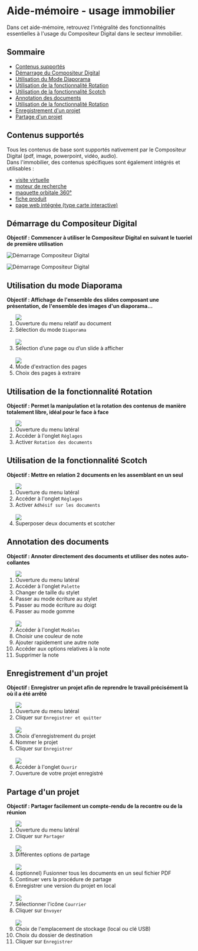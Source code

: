 # Aide-mémoire - usage immobilier

Dans cet aide-mémoire, retrouvez l'intégralité des fonctionnalités essentielles à l'usage du Compositeur Digital dans le secteur immobilier.  

## Sommaire

* [Contenus supportés](#contenus-supportes)
* [Démarrage du Compositeur Digital](#démarrage-du-compositeur-digital)
* [Utilisation du Mode Diaporama](#utilisation-du-mode-diaporama)
* [Utilisation de la fonctionnalité Rotation](#utilisation-de-la-fonctionnalité-rotation)
* [Utilisation de la fonctionnalité Scotch](#utilisation-de-la-fonctionnalité-scotch)
* [Annotation des documents](#annotation-des-documents)
* [Utilisation de la fonctionnalité Rotation](#utilisation-de-la-fonctionnalité-rotation)
* [Enregistrement d'un projet](#enregistrement-d'-un-projet)
* [Partage d'un projet](#partage-d'-un-projet)  
  

## Contenus supportés

Tous les contenus de base sont supportés nativement par le Compositeur Digital (pdf, image, powerpoint, vidéo, audio).  
Dans l'immobilier, des contenus spécifiques sont également intégrés et utilisables : 
* [visite virtuelle](http://doc.compositeurdigital.com/UX/en/organise_content/supported_content/panorama.html)
* [moteur de recherche](http://doc.compositeurdigital.com/UX/en/organise_content/supported_content/search.html)
* [maquette orbitale 360°](http://doc.compositeurdigital.com/UX/en/organise_content/supported_content/sequences.html)
* [fiche produit](http://doc.compositeurdigital.com/UX/en/organise_content/supported_content/productsheet.html)
* [page web intégrée (type carte interactive)](http://doc.compositeurdigital.com/UX/en/organise_content/supported_content/web_page.html)
  

## Démarrage du Compositeur Digital

**Objectif : Commencer à utiliser le Compositeur Digital en suivant le tuoriel de première utilisation**

![Démarrage Compositeur Digital](../img/tutoriel1.jpg)

![Démarrage Compositeur Digital](../img/tutoriel2.jpg)  


## Utilisation du mode Diaporama

**Objectif : Affichage de l'ensemble des slides composant une présentation, de l'ensemble des images d'un diaporama...**

<ol>
<img src="../img/diaporama1.jpg"/>

  <li>Ouverture du menu relatif au document</li>
  <li>Sélection du mode <code>Diaporama</code></li><br>

<img src="../img/diaporama2.jpg"/>

  <li>Sélection d’une page ou d’un slide à afficher</li><br>

<img src="../img/diaporama3.jpg"/>

  <li>Mode d'extraction des pages</li>
  <li>Choix des pages à extraire</li>
</ol>  


## Utilisation de la fonctionnalité Rotation

**Objectif : Permet la manipulation et la rotation des contenus de manière totalement libre, idéal pour le face à face**

<ol>
<img src="../img/rotation1.jpg"/>

  <li>Ouverture du menu latéral</li>
  <li>Accéder à l'onglet <code>Réglages</code></li>
  <li>Activer <code>Rotation des documents</code></li>
</ol>  


## Utilisation de la fonctionnalité Scotch

**Objectif : Mettre en relation 2 documents en les assemblant en un seul**

<ol>
<img src="../img/scotch1.jpg"/>

  <li>Ouverture du menu latéral</li>
  <li>Accéder à l'onglet <code>Réglages</code></li>
  <li>Activer <code>Adhésif sur les documents</code></li><br>

<img src="../img/scotch2.jpg"/>

  <li>Superposer deux documents et scotcher</li>
</ol>  


## Annotation des documents

**Objectif : Annoter directement des documents et utiliser des notes auto-collantes**

<ol>
<img src="../img/annotation1.jpg"/>

  <li>Ouverture du menu latéral</li>
  <li>Accéder à l'onglet <code>Palette</code></li>
  <li>Changer de taille du stylet</li>
  <li>Passer au mode écriture au stylet</li>
  <li>Passer au mode écriture au doigt</li>
  <li>Passer au mode gomme</li><br>

<img src="../img/annotation2.jpg"/>

  <li>Accéder à l'onglet <code>Modèles</code></li>
  <li>Choisir une couleur de note</li>
  <li>Ajouter rapidement une autre note</li>
  <li>Accéder aux options relatives à la note</li>
  <li>Supprimer la note</li>
</ol>
  
  
## Enregistrement d'un projet

**Objectif : Enregistrer un projet afin de reprendre le travail précisément là où il a été arrêté**

<ol>
<img src="../img/enregistrement1.jpg"/>

  <li>Ouverture du menu latéral</li>
  <li>Cliquer sur <code>Enregistrer et quitter</code></li><br>

<img src="../img/enregistrement2.jpg"/>

  <li>Choix d'enregistrement du projet</li>
  <li>Nommer le projet</li>
  <li>Cliquer sur <code>Enregistrer</code></li><br>

<img src="../img/enregistrement3.jpg"/>

  <li>Accéder à l'onglet <code>Ouvrir</code></li>
  <li>Ouverture de votre projet enregistré</li>
</ol>
  

## Partage d'un projet

**Objectif : Partager facilement un compte-rendu de la recontre ou de la réunion**

<ol>
<img src="../img/partage1.jpg"/>

  <li>Ouverture du menu latéral</li>
  <li>Cliquer sur <code>Partager</code></li><br>

<img src="../img/partage2.jpg"/>

  <li>Différentes options de partage</li><br>

<img src="../img/partage3.jpg"/>

  <li>(optionnel) Fusionner tous les documents en un seul fichier PDF</li>
  <li>Continuer vers la procédure de partage</li>
  <li>Enregistrer une version du projet en local</li><br>
  
<img src="../img/partage4.jpg"/>

  <li>Sélectionner l'icône <code>Courrier</code></li>
  <li>Cliquer sur <code>Envoyer</code></li><br>

<img src="../img/partage5.jpg"/>

  <li>Choix de l'emplacement de stockage (local ou clé USB)</li>
  <li>Choix du dossier de destination</li>
  <li>Cliquer sur <code>Enregistrer</code></li>
</ol>
